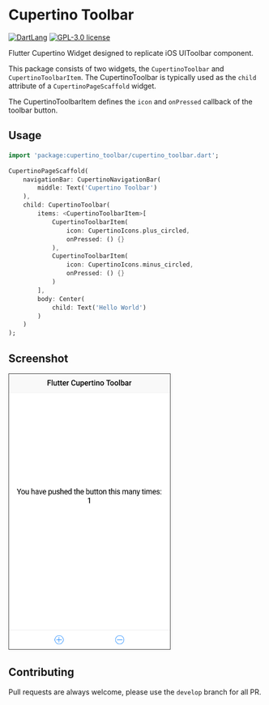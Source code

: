 # Cupertino Toolbar
[![DartLang](https://img.shields.io/badge/pub-0.0.1-orange.svg)](https://pub.dartlang.org/packages/cupertino_toolbar) [![GPL-3.0 license](https://img.shields.io/badge/license-GPL--3-blue.svg)](https://github.com/cmengler/cupertino_toolbar/blob/master/LICENSE)

Flutter Cupertino Widget designed to replicate iOS UIToolbar component.

This package consists of two widgets, the `CupertinoToolbar` and `CupertinoToolbarItem`. The CupertinoToolbar is typically used as the `child` attribute of a `CupertinoPageScaffold` widget.

The CupertinoToolbarItem defines the `icon` and `onPressed` callback of the toolbar button.

## Usage

```dart
import 'package:cupertino_toolbar/cupertino_toolbar.dart';
```

```dart
CupertinoPageScaffold(
	navigationBar: CupertinoNavigationBar(
		middle: Text('Cupertino Toolbar')
	),
	child: CupertinoToolbar(
		items: <CupertinoToolbarItem>[
			CupertinoToolbarItem(
				icon: CupertinoIcons.plus_circled,
				onPressed: () {}
			),
			CupertinoToolbarItem(
				icon: CupertinoIcons.minus_circled,
				onPressed: () {}
			)
		],
		body: Center(
			child: Text('Hello World')
		)
	)
);
```
## Screenshot
![Cupertino Toolbar Demo](https://raw.githubusercontent.com/cmengler/cupertino_toolbar/master/img/screenshot_cupertino_toolbar.png)

## Contributing
Pull requests are always welcome, please use the `develop` branch for all PR.